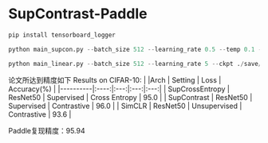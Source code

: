 # SupContrast-Paddle
```python
pip install tensorboard_logger

python main_supcon.py --batch_size 512 --learning_rate 0.5 --temp 0.1 --cosine

python main_linear.py --batch_size 512 --learning_rate 5 --ckpt ./save/SupCon/cifar10_models/SupCon_cifar10_resnet50_lr_0.5_decay_0.0001_bsz_512_temp_0.1_trial_0_cosine_warm/last.pdparmas
```

论文所达到精度如下
Results on CIFAR-10:
|          |Arch | Setting | Loss | Accuracy(%) |
|----------|:----:|:---:|:---:|:---:|
|  SupCrossEntropy | ResNet50 | Supervised   | Cross Entropy |  95.0  |
|  SupContrast     | ResNet50 | Supervised   | Contrastive   |  96.0  | 
|  SimCLR          | ResNet50 | Unsupervised | Contrastive   |  93.6  |

Paddle复现精度：95.94
